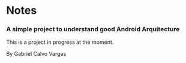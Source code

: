 # Notes 
### A simple project to understand good Android Arquitecture

This is a project in progress at the moment.

By Gabriel Calvo Vargas